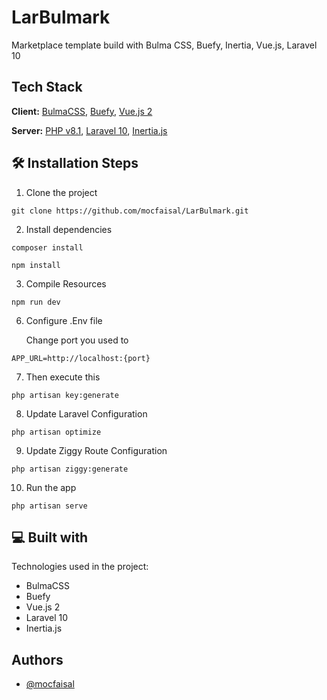# LarBulmark

Marketplace template build with Bulma CSS, Buefy, Inertia, Vue.js, Laravel 10

## Tech Stack

**Client:** [BulmaCSS](https://bulma.io/), [Buefy](https://buefy.org/), [Vue.js 2](https://v2.vuejs.org/)

**Server:** [PHP v8.1](https://www.php.net/), [Laravel 10](https://laravel.com/), [Inertia.js](https://inertiajs.com/)

## 🛠️ Installation Steps

1. Clone the project

```
git clone https://github.com/mocfaisal/LarBulmark.git
```

2. Install dependencies

```
composer install
```

```
npm install
```

3. Compile Resources

```
npm run dev
```

6. Configure .Env file

    Change port you used to
```
APP_URL=http://localhost:{port}
```

7. Then execute this

```
php artisan key:generate
```

8. Update Laravel Configuration

```
php artisan optimize
```

9. Update Ziggy Route Configuration

```
php artisan ziggy:generate
```

10. Run the app

```
php artisan serve
```

## 💻 Built with

Technologies used in the project:

* BulmaCSS
* Buefy
* Vue.js 2
* Laravel 10
* Inertia.js

## Authors

* [@mocfaisal](https://github.com/mocfaisal)
